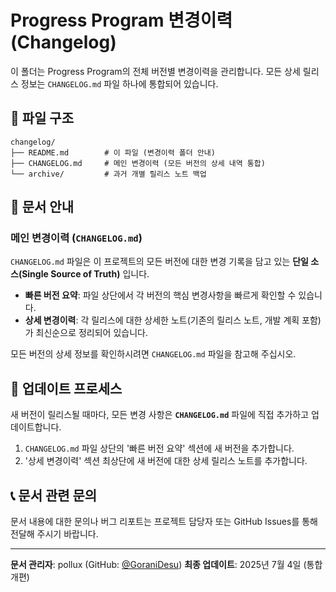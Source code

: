 # Progress Program 변경이력 (Changelog)

이 폴더는 Progress Program의 전체 버전별 변경이력을 관리합니다. 모든 상세 릴리스 정보는 `CHANGELOG.md` 파일 하나에 통합되어 있습니다.

## 📁 파일 구조

```
changelog/
├── README.md        # 이 파일 (변경이력 폴더 안내)
├── CHANGELOG.md     # 메인 변경이력 (모든 버전의 상세 내역 통합)
└── archive/         # 과거 개별 릴리스 노트 백업
```

## 📜 문서 안내

### 메인 변경이력 (`CHANGELOG.md`)

`CHANGELOG.md` 파일은 이 프로젝트의 모든 버전에 대한 변경 기록을 담고 있는 **단일 소스(Single Source of Truth)** 입니다.

-   **빠른 버전 요약**: 파일 상단에서 각 버전의 핵심 변경사항을 빠르게 확인할 수 있습니다.
-   **상세 변경이력**: 각 릴리스에 대한 상세한 노트(기존의 릴리스 노트, 개발 계획 포함)가 최신순으로 정리되어 있습니다.

모든 버전의 상세 정보를 확인하시려면 `CHANGELOG.md` 파일을 참고해 주십시오.

## 🔄 업데이트 프로세스

새 버전이 릴리스될 때마다, 모든 변경 사항은 **`CHANGELOG.md`** 파일에 직접 추가하고 업데이트합니다.

1.  `CHANGELOG.md` 파일 상단의 '빠른 버전 요약' 섹션에 새 버전을 추가합니다.
2.  '상세 변경이력' 섹션 최상단에 새 버전에 대한 상세 릴리스 노트를 추가합니다.

## 📞 문서 관련 문의

문서 내용에 대한 문의나 버그 리포트는 프로젝트 담당자 또는 GitHub Issues를 통해 전달해 주시기 바랍니다.

---

**문서 관리자**: pollux (GitHub: [@GoraniDesu](https://github.com/GoraniDesu))
**최종 업데이트**: 2025년 7월 4일 (통합 개편) 